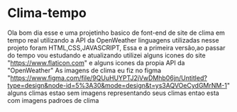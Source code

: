 # Clima-tempo
Ola bom dia esse e uma projetinho basico de font-end de site de clima em tempo real utilizando a API da OpenWeather 
linguagens utilizadas nesse projeto foram HTML,CSS,JAVASCRIPT, 
Essa e a primeira versão,ao passar do tempo  vou estudando e atualizando 
utilizei alguns icones do site "https://www.flaticon.com" e alguns icones da propia API da "OpenWeather"
As imagens de clima eu fiz no figma "https://www.figma.com/file/9QUuHUYPTJ2jVwDMhb06jn/Untitled?type=design&node-id=5%3A30&mode=design&t=ys3AQVOeCydGMrNM-1"
alguns climas estao sem imagens representando seus climas entao esta com imagens padroes de clima 

